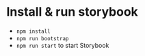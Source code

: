 # Install & run storybook

- `npm install`
- `npm run bootstrap`
- `npm run start` to start Storybook

